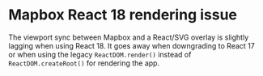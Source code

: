 # Mapbox React 18 rendering issue

The viewport sync between Mapbox and a React/SVG overlay is slightly lagging when using React 18. It goes away when downgrading to React 17 or when using the legacy `ReactDOM.render()` instead of `ReactDOM.createRoot()` for rendering the app.



